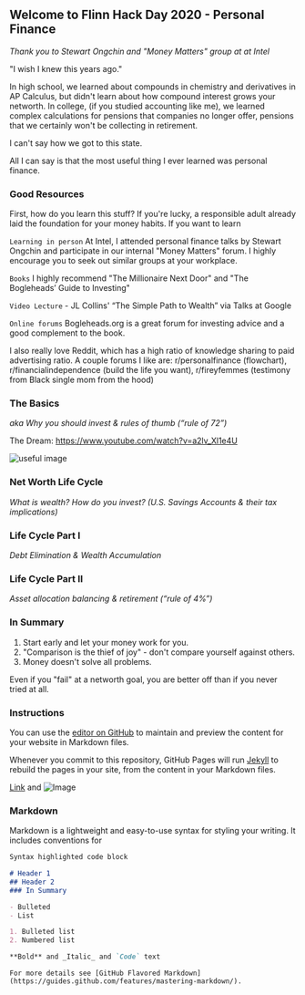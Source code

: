 ## Welcome to Flinn Hack Day 2020 - Personal Finance

_Thank you to Stewart Ongchin and "Money Matters" group at at Intel_

"I wish I knew this years ago." 

In high school, we learned about compounds in chemistry and derivatives in AP Calculus, but didn't learn about how compound interest grows your networth. In college, (if you studied accounting like me), we learned complex calculations for pensions that companies no longer offer, pensions that we certainly won't be collecting in retirement.  

I can't say how we got to this state. 

All I can say is that the most useful thing I ever learned was personal finance. 

### Good Resources

First, how do you learn this stuff?  If you're lucky, a responsible adult already laid the foundation for your money habits. If you want to learn 

`Learning in person` At Intel, I attended personal finance talks by Stewart Ongchin and participate in our internal "Money Matters" forum. I highly encourage you to seek out similar groups at your workplace. 

`Books` I highly recommend "The Millionaire Next Door" and "The Bogleheads’ Guide to Investing"

`Video Lecture` - JL Collins' “The Simple Path to Wealth” via Talks at Google

`Online forums` Bogleheads.org is a great forum for investing advice and a good complement to the book. 

I also really love Reddit, which has a high ratio of knowledge sharing to paid advertising ratio. A couple forums I like are: r/personalfinance (flowchart), r/financialindependence (build the life you want), r/fireyfemmes (testimony from Black single mom from the hood)


### The Basics
_aka Why you should invest & rules of thumb (“rule of 72”)_

The Dream: https://www.youtube.com/watch?v=a2lv_Xl1e4U

![useful image](<img src="http://lilyluox.github.io/personalfinance/assets/1.png">)



### Net Worth Life Cycle
_What is wealth?
How do you invest? (U.S. Savings Accounts & their tax implications)_

### Life Cycle Part I
_Debt Elimination & Wealth Accumulation_

### Life Cycle Part II
_Asset allocation balancing & retirement (“rule of 4%”)_

### In Summary

1. Start early and let your money work for you.
2. "Comparison is the thief of joy" - don't compare yourself against others.  
3. Money doesn't solve all problems.

Even if you "fail" at a networth goal, you are better off than if you never tried at all. 

### Instructions

You can use the [editor on GitHub](https://github.com/lilyluox/personalfinance/edit/master/README.md) to maintain and preview the content for your website in Markdown files.

Whenever you commit to this repository, GitHub Pages will run [Jekyll](https://jekyllrb.com/) to rebuild the pages in your site, from the content in your Markdown files.

[Link](url) and ![Image](src)

### Markdown

Markdown is a lightweight and easy-to-use syntax for styling your writing. It includes conventions for

```markdown
Syntax highlighted code block

# Header 1
## Header 2
### In Summary

- Bulleted
- List

1. Bulleted list
2. Numbered list

**Bold** and _Italic_ and `Code` text

```
```
For more details see [GitHub Flavored Markdown](https://guides.github.com/features/mastering-markdown/).
